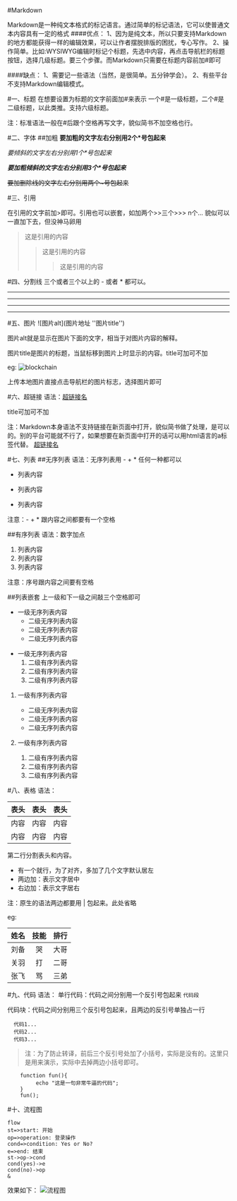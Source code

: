 #Markdown

Markdown是一种纯文本格式的标记语言。通过简单的标记语法，它可以使普通文本内容具有一定的格式 
####优点：
1、因为是纯文本，所以只要支持Markdown的地方都能获得一样的编辑效果，可以让作者摆脱排版的困扰，专心写作。
2、操作简单。比如:WYSIWYG编辑时标记个标题，先选中内容，再点击导航栏的标题按钮，选择几级标题。要三个步骤。而Markdown只需要在标题内容前加#即可

####缺点：
1、需要记一些语法（当然，是很简单。五分钟学会）。
2、有些平台不支持Markdown编辑模式。

#一、标题
在想要设置为标题的文字前面加#来表示
一个#是一级标题，二个#是二级标题，以此类推。支持六级标题。

注：标准语法一般在#后跟个空格再写文字，貌似简书不加空格也行。

#二、字体
##加粗
**要加粗的文字左右分别用2个*号包起来**

*要倾斜的文字左右分别用1个\*号包起来*

***要加粗倾斜的文字左右分别用3个\*号包起来***

~~要加删除线的文字左右分别用两个~号包起来~~

#三、引用

在引用的文字前加>即可。引用也可以嵌套，如加两个>>三个>>>
n个...
貌似可以一直加下去，但没神马卵用

>这是引用的内容
>>这是引用的内容
>>>这是引用的内容

#四、分割线
三个或者三个以上的 - 或者 * 都可以。

---
----
***
*****



#五、图片
![图片alt](图片地址 ''图片title'')

图片alt就是显示在图片下面的文字，相当于对图片内容的解释。

图片title是图片的标题，当鼠标移到图片上时显示的内容。title可加可不加

eg:
![blockchain](https://ss0.bdstatic.com/70cFvHSh_Q1YnxGkpoWK1HF6hhy/it/u=702257389,1274025419&fm=27&gp=0.jpg "区块链")

上传本地图片直接点击导航栏的图片标志，选择图片即可

#六、超链接
语法：[超链接名](超链接地址 "超链接title")

title可加可不加

注：Markdown本身语法不支持链接在新页面中打开，貌似简书做了处理，是可以的。别的平台可能就不行了，如果想要在新页面中打开的话可以用html语言的a标签代替。
<a href="超链接地址" target="_blank">超链接名</a>

#七、列表
##无序列表
语法：无序列表用 - + * 任何一种都可以

- 列表内容
+ 列表内容
* 列表内容

注意：- + * 跟内容之间都要有一个空格

##有序列表
语法：数字加点

1. 列表内容
2. 列表内容
3. 列表内容

注意：序号跟内容之间要有空格

##列表嵌套
上一级和下一级之间敲三个空格即可

- 一级无序列表内容 
    * 二级无序列表内容
    * 二级无序列表内容
    * 二级无序列表内容

* 一级无序列表内容
    1. 二级有序列表内容
    2. 二级有序列表内容
    3. 二级有序列表内容

1. 一级有序列表内容
    - 二级无序列表内容
    - 二级无序列表内容
    - 二级无序列表内容

2. 一级有序列表内容
    1. 二级有序列表内容
    2. 二级有序列表内容
    3. 二级有序列表内容

#八、表格
语法：

表头|表头|表头
---|:--:|---:
内容|内容|内容
内容|内容|内容

第二行分割表头和内容。

- 有一个就行，为了对齐，多加了几个文字默认居左
- 两边加：表示文字居中
- 右边加：表示文字居右

注：原生的语法两边都要用 | 包起来。此处省略

eg:

姓名|技能|排行
--|:--:|--:
刘备|哭|大哥
关羽|打|二哥
张飞|骂|三弟

#九、代码
语法：
单行代码：代码之间分别用一个反引号包起来
`代码段`

代码块：代码之间分别用三个反引号包起来，且两边的反引号单独占一行

```
  代码1...
  代码2...
  代码3...
```

>注：为了防止转译，前后三个反引号处加了小括号，实际是没有的。这里只是用来演示，实际中去掉两边小括号即可。

```
    function fun(){
         echo "这是一句非常牛逼的代码";
    }
    fun();
```


#十、流程图
```
flow
st=>start: 开始
op=>operation: 登录操作
cond=>condition: Yes or No?
e=>end: 结束
st->op->cond
cond(yes)->e
cond(no)->op
&
```

效果如下：
![流程图](https://upload-images.jianshu.io/upload_images/6860761-9d9524ba31047696.png?imageMogr2/auto-orient/strip%7CimageView2/2/w/751/format/webp "流程图")